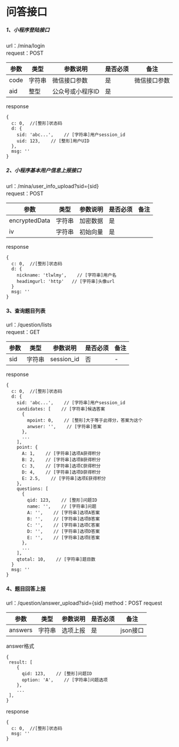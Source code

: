 # 问答接口

##### 1、小程序登陆接口
url：/mina/login    
request：POST    

|参数|类型|参数说明|是否必须|备注|    
|--|--|--|--|--|    
|code|字符串|微信接口参数|是|微信接口参数|    
|aid|整型|公众号或小程序ID|是||    

response
```
{
  c: 0,  //[整形]状态码
  d: {
    sid: 'abc...',    // [字符串]用户session_id
    uid: 123,    // [整形]用户UID
  },
  msg: ''
}
```



##### 2、小程序基本用户信息上报接口
url：/mina/user_info_upload?sid={sid}    
request：POST    

|参数|类型|参数说明|是否必须|备注|
|--|--|--|--|--|
|encryptedData|字符串|加密数据|是|	
|iv|字符串|初始向量|是|

response
```
{
  c: 0,  //[整形]状态码
  d: {
    nickname: 'tlwlmy',    // [字符串]用户名
    headimgurl: 'http'   // [字符串]头像url
  }
  msg: ''
}
```


#### 3、查询题目列表
url：/question/lists    
request：GET    

|参数|类型|参数说明|是否必须|备注|
|--|--|--|--|--|
|sid|字符串|session_id|否|-|


response
```
{
  c: 0,  //[整形]状态码
  d: {
    sid: 'abc...',    // [字符串]用户session_id
    candidates: [    // [字符串]候选答案
      {
        mpoint: 0,    // [整形]大于等于此得分，答案为这个
        anwser: '',    // [字符串]答案
      },
      ...
    ],
    point: {
      A: 1,    // [字符串]选项A获得积分
      B: 2,    // [字符串]选项B获得积分
      C: 3,    // [字符串]选项C获得积分
      D: 4,    // [字符串]选项D获得积分
      E: 2.5,    // [字符串]选项E获得积分
    },
    questions: [
      {
        qid: 123,    // [整形]问题ID
        name: '',    // [字符串]问题
        A: '',    // [字符串]选项A答案
        B: '',    // [字符串]选项B答案
        C: '',    // [字符串]选项C答案
        D: '',    // [字符串]选项D答案
        E: '',    // [字符串]选项E答案
      },
      ...
    ],
    qtotal: 10,    // [字符串]题目数
  }
  msg: ''
}
```

#### 4、题目回答上报
url：/question/answer_upload?sid={sid}
method：POST
request

|参数|类型|参数说明|是否必须|备注|
|--|--|--|--|--|
|answers|字符串|选项上报|是|json接口|

answer格式
```
{
 result: [
    {
      qid: 123,    // [整形]问题ID
      option: 'A',    // [字符串]问题选项
    },
    ...
 ],
}
```

response
```
{
  c: 0,  //[整形]状态码
  msg: ''
}
```
